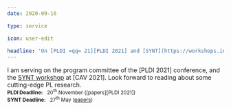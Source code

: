 ```yaml
---
date: 2020-09-16

type: service

icon: user-edit

headline: 'On [PLDI =qq= 21][PLDI 2021] and [SYNT](https://workshops.inf.ed.ac.uk/SYNT2021/) (at [CAV =qq= 21][CAV 2021]) PC'
---
```


I am serving on the program committee of the [PLDI 2021] conference,
and the [SYNT workshop](https://workshops.inf.ed.ac.uk/SYNT2021/) at [CAV 2021].
Look forward to reading about some cutting-edge PL research.
<br>
<small>**PLDI Deadline:** &nbsp; 20<sup>th</sup> November ([papers][PLDI 2021])</small><br>
<small>**SYNT Deadline:** &nbsp; 27<sup>th</sup> May ([papers](https://workshops.inf.ed.ac.uk/SYNT2021/))</small>